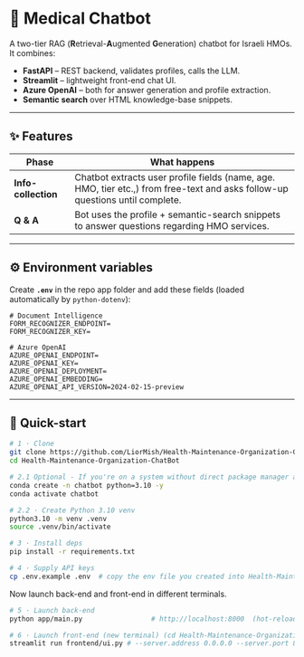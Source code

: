 # 🏥 Medical Chatbot

A two-tier RAG (**R**etrieval-**A**ugmented **G**eneration) chatbot for Israeli
HMOs.  
It combines:

* **FastAPI** – REST backend, validates profiles, calls the LLM.
* **Streamlit** – lightweight front-end chat UI.
* **Azure OpenAI** – both for answer generation and profile extraction.
* **Semantic search** over HTML knowledge-base snippets.

---

## ✨ Features

| Phase | What happens |
|-------|--------------|
| **Info-collection** | Chatbot extracts user profile fields (name, age. HMO, tier etc.,) from free-text and asks follow-up questions until complete. |
| **Q & A** | Bot uses the profile + semantic-search snippets to answer questions regarding HMO services. |

---

## ⚙️ Environment variables

Create **`.env`** in the repo app folder and add these fields (loaded automatically by `python-dotenv`):

```dotenv
# Document Intelligence
FORM_RECOGNIZER_ENDPOINT=
FORM_RECOGNIZER_KEY=

# Azure OpenAI
AZURE_OPENAI_ENDPOINT=
AZURE_OPENAI_KEY=
AZURE_OPENAI_DEPLOYMENT=
AZURE_OPENAI_EMBEDDING=
AZURE_OPENAI_API_VERSION=2024-02-15-preview 
```

---

## 🔧 Quick-start

```bash
# 1 · Clone
git clone https://github.com/LiorMish/Health-Maintenance-Organization-ChatBot.git
cd Health-Maintenance-Organization-ChatBot

# 2.1 Optional - If you're on a system without direct package manager access:
conda create -n chatbot python=3.10 -y
conda activate chatbot

# 2.2 · Create Python 3.10 venv
python3.10 -m venv .venv
source .venv/bin/activate

# 3 · Install deps
pip install -r requirements.txt

# 4 · Supply API keys
cp .env.example .env  # copy the env file you created into Health-Maintenance-Organization-ChatBot directory
```

Now launch back-end and front-end in different terminals.
```bash
# 5 · Launch back-end
python app/main.py                 # http://localhost:8000  (hot-reloading: uvicorn main:app --reload)

# 6 · Launch front-end (new terminal) (cd Health-Maintenance-Organization-ChatBot)
streamlit run frontend/ui.py # --server.address 0.0.0.0 --server.port 8501
```
